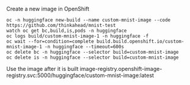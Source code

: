 Create a new image in OpenShift

```
oc -n huggingface new-build --name custom-mnist-image --code https://github.com/thinkahead/mnist-test
watch oc get bc,build,is,pods -n huggingface
oc logs build/custom-mnist-image-1 -n huggingface -f
oc wait --for=condition=complete build.build.openshift.io/custom-mnist-image-1 -n huggingface --timeout=600s
oc delete bc -n huggingface --selector build=custom-mnist-image
oc delete is -n huggingface --selector build=custom-mnist-image
```

Use the image after it is built image-registry.openshift-image-registry.svc:5000/huggingface/custom-mnist-image:latest
